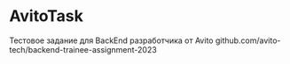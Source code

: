 # AvitoTask
Тестовое задание для BackEnd разработчика от Avito
github.com/avito-tech/backend-trainee-assignment-2023
